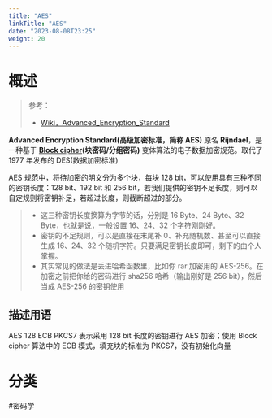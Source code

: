 ```yaml
---
title: "AES"
linkTitle: "AES"
date: "2023-08-08T23:25"
weight: 20
---
```


# 概述

> 参考：
>
> - [Wiki，Advanced_Encryption_Standard](https://en.wikipedia.org/wiki/Advanced_Encryption_Standard)

**Advanced Encryption Standard(高级加密标准，简称 AES)** 原名 **Rijndael**，是一种基于 **[Block cipher](docs/7.信息安全/Cryptography/Cipher/Block%20cipher.md)(块密码/分组密码)** 变体算法的电子数据加密规范。取代了 1977 年发布的 DES(数据加密标准)

AES 规范中，将待加密的明文分为多个块，每块 128 bit，可以使用具有三种不同的密钥长度：128 bit、192 bit 和 256 bit，若我们提供的密钥不足长度，则可以自定规则将密钥补足，若超过长度，则截断超过的部分。

> - 这三种密钥长度换算为字节的话，分别是 16 Byte、24 Byte、32 Byte，也就是说，一般设置 16、24、32 个字符刚刚好。
> - 密钥的不足规则，可以是直接在末尾补 0、补充随机数、甚至可以直接生成 16、24、32 个随机字符。只要满足密钥长度即可，剩下的由个人掌握。
> - 其实常见的做法是丢进哈希函数里，比如你 rar 加密用的 AES-256。在加密之前把你给的密码进行 sha256 哈希（输出刚好是 256 bit），然后当成 AES-256 的密钥使用

## 描述用语

AES 128 ECB PKCS7 表示采用 128 bit 长度的密钥进行 AES 加密；使用 Block cipher 算法中的 ECB 模式，填充块的标准为 PKCS7，没有初始化向量

# 分类

#密码学